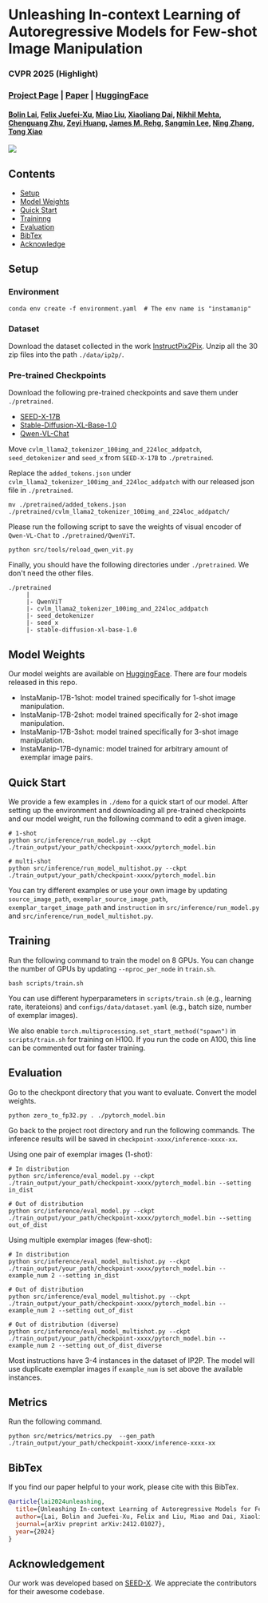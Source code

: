 # Unleashing In-context Learning of Autoregressive Models for Few-shot Image Manipulation

### CVPR 2025 (Highlight)

### [Project Page](https://bolinlai.github.io/projects/InstaManip/) | [Paper](https://arxiv.org/pdf/2412.01027) | [HuggingFace](https://huggingface.co/bolinlai/InstaManip)

#### [Bolin Lai](https://bolinlai.github.io/), [Felix Juefei-Xu](https://xujuefei.com/), [Miao Liu](https://aptx4869lm.github.io/), [Xiaoliang Dai](https://sites.google.com/view/xiaoliangdai/), [Nikhil Mehta](https://hockeybro12.github.io/), [Chenguang Zhu](https://cs.stanford.edu/~cgzhu/), [Zeyi Huang](https://oodbag.github.io/), [James M. Rehg](https://rehg.org/), [Sangmin Lee](https://sites.google.com/view/sangmin-lee), [Ning Zhang](https://n-zhang.github.io/), [Tong Xiao](http://xiaotong.me/)


<img src="https://bolinlai.github.io/projects/InstaManip/figures/teaser.png"/>


## Contents

- [Setup](#setup)
- [Model Weights](#model-weights)
- [Quick Start](#quick-start)
- [Traininng](#training)
- [Evaluation](#evaluation)
- [BibTex](#bibtex)
- [Acknowledge](#acknowledgement)


## Setup

### Environment

```shell
conda env create -f environment.yaml  # The env name is "instamanip"
```

### Dataset

Download the dataset collected in the work [InstructPix2Pix](https://instruct-pix2pix.eecs.berkeley.edu/clip-filtered-dataset/). Unzip all the 30 zip files into the path `./data/ip2p/`.


### Pre-trained Checkpoints

Download the following pre-trained checkpoints and save them under `./pretrained`.

- [SEED-X-17B](https://huggingface.co/AILab-CVC/SEED-X-17B/tree/main)
- [Stable-Diffusion-XL-Base-1.0](https://huggingface.co/stabilityai/stable-diffusion-xl-base-1.0/tree/main)
- [Qwen-VL-Chat](https://huggingface.co/Qwen/Qwen-VL-Chat/tree/main)

Move  `cvlm_llama2_tokenizer_100img_and_224loc_addpatch`, `seed_detokenizer` and `seed_x` from `SEED-X-17B` to `./pretrained`.

Replace the `added_tokens.json` under `cvlm_llama2_tokenizer_100img_and_224loc_addpatch` with our released json file in `./pretrained`.

```shell
mv ./pretrained/added_tokens.json ./pretrained/cvlm_llama2_tokenizer_100img_and_224loc_addpatch/
```

Please run the following script to save the weights of visual encoder of `Qwen-VL-Chat` to `./pretrained/QwenViT`.

```shell
python src/tools/reload_qwen_vit.py
```

Finally, you should have the following directories under `./pretrained`. We don't need the other files.

```
./pretrained
     |
     |- QwenViT
     |- cvlm_llama2_tokenizer_100img_and_224loc_addpatch
     |- seed_detokenizer
     |- seed_x
     |- stable-diffusion-xl-base-1.0
```


## Model Weights

Our model weights are available on [HuggingFace](https://huggingface.co/bolinlai/InstaManip). There are four models released in this repo.

- InstaManip-17B-1shot: model trained specifically for 1-shot image manipulation.
- InstaManip-17B-2shot: model trained specifically for 2-shot image manipulation.
- InstaManip-17B-3shot: model trained specifically for 3-shot image manipulation.
- InstaManip-17B-dynamic: model trained for arbitrary amount of exemplar image pairs.

## Quick Start

We provide a few examples in `./demo` for a quick start of our model. After setting up the environment and downloading all pre-trained checkpoints and our model weight, run the following command to edit a given image.

```shell
# 1-shot
python src/inference/run_model.py --ckpt ./train_output/your_path/checkpoint-xxxx/pytorch_model.bin

# multi-shot
python src/inference/run_model_multishot.py --ckpt ./train_output/your_path/checkpoint-xxxx/pytorch_model.bin
```

You can try different examples or use your own image by updating `source_image_path`, `exemplar_source_image_path`, `exemplar_target_image_path` and `instruction` in `src/inference/run_model.py` and `src/inference/run_model_multishot.py`.


## Training

Run the following command to train the model on 8 GPUs. You can change the number of GPUs by updating `--nproc_per_node` in `train.sh`.

```shell
bash scripts/train.sh
```

You can use different hyperparameters in `scripts/train.sh` (e.g., learning rate, iterateions) and `configs/data/dataset.yaml` (e.g., batch size, number of exemplar images).

We also enable `torch.multiprocessing.set_start_method("spawn")` in `scripts/train.sh` for training on H100. If you run the code on A100, this line can be commented out for faster training.


## Evaluation

Go to the checkpont directory that you want to evaluate. Convert the model weights.

```shell
python zero_to_fp32.py . ./pytorch_model.bin
```

Go back to the project root directory and run the following commands. The inference results will be saved in `checkpoint-xxxx/inference-xxxx-xx`.

Using one pair of exemplar images (1-shot):

```shell
# In distribution
python src/inference/eval_model.py --ckpt ./train_output/your_path/checkpoint-xxxx/pytorch_model.bin --setting in_dist

# Out of distribution
python src/inference/eval_model.py --ckpt ./train_output/your_path/checkpoint-xxxx/pytorch_model.bin --setting out_of_dist
```

Using multiple exemplar images (few-shot):


```shell
# In distribution
python src/inference/eval_model_multishot.py --ckpt ./train_output/your_path/checkpoint-xxxx/pytorch_model.bin --example_num 2 --setting in_dist

# Out of distribution
python src/inference/eval_model_multishot.py --ckpt ./train_output/your_path/checkpoint-xxxx/pytorch_model.bin --example_num 2 --setting out_of_dist

# Out of distribution (diverse)
python src/inference/eval_model_multishot.py --ckpt ./train_output/your_path/checkpoint-xxxx/pytorch_model.bin --example_num 2 --setting out_of_dist_diverse
```

Most instructions have 3-4 instances in the dataset of IP2P. The model will use duplicate exemplar images if ``example_num`` is set above the available instances.


## Metrics

Run the following command.

```shell
python src/metrics/metrics.py  --gen_path ./train_output/your_path/checkpoint-xxxx/inference-xxxx-xx
```


## BibTex

If you find our paper helpful to your work, please cite with this BibTex.

```BibTex
@article{lai2024unleashing,
  title={Unleashing In-context Learning of Autoregressive Models for Few-shot Image Manipulation},
  author={Lai, Bolin and Juefei-Xu, Felix and Liu, Miao and Dai, Xiaoliang and Mehta, Nikhil and Zhu, Chenguang and Huang, Zeyi and Rehg, James M and Lee, Sangmin and Zhang, Ning and others},
  journal={arXiv preprint arXiv:2412.01027},
  year={2024}
}
```


## Acknowledgement

Our work was developed based on [SEED-X](https://github.com/AILab-CVC/SEED-X). We appreciate the contributors for their awesome codebase.

